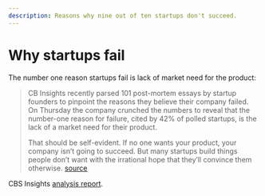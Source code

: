 ```yaml
---
description: Reasons why nine out of ten startups don't succeed.
---
```


# Why startups fail

The number one reason startups fail is lack of market need for the product: 

> CB Insights recently parsed 101 post-mortem essays by startup founders to pinpoint the reasons they believe their company failed. On Thursday the company crunched the numbers to reveal that the number-one reason for failure, cited by 42% of polled startups, is the lack of a market need for their product.
>
> That should be self-evident. If no one wants your product, your company isn’t going to succeed. But many startups build things people don’t want with the irrational hope that they’ll convince them otherwise. [source](https://fortune.com/2014/09/25/why-startups-fail-according-to-their-founders/)

CBS Insights [analysis report](https://www.cbinsights.com/research/startup-failure-post-mortem/). 

